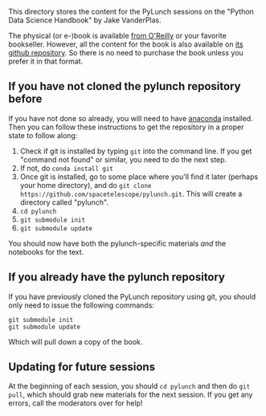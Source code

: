 This directory stores the content for the PyLunch sessions on the "Python Data Science Handbook" by Jake VanderPlas.

The physical (or e-)book is available [from O'Reilly](http://shop.oreilly.com/product/0636920034919.do) or your favorite bookseller.  However, all the content for the book is also available on [its github repository](https://github.com/jakevdp/PythonDataScienceHandbook).  So there is no need to purchase the book unless you prefer it in that format.

## If you have not cloned the pylunch repository before

If you have not done so already, you will need to have [anaconda]() installed.  Then you can follow these instructions to get the repository in a proper state to follow along:

1. Check if git is installed by typing ``git`` into the command line.  If you get "command not found" or similar, you need to do the next step.
2. If not, do ``conda install git``
3. Once git is installed, go to some place where you'll find it later (perhaps your home directory), and do ``git clone https://github.com/spacetelescope/pylunch.git``.  This will create a directory called "pylunch".
4. ``cd pylunch``
5. ``git submodule init``
6. ``git submodule update``

You should now have both the pylunch-specific materials *and* the notebooks for the text.


## If you already have the pylunch repository

If you have previously cloned the PyLunch repository using git, you should only need to issue the following commands:

```
git submodule init
git submodule update
```

Which will pull down a copy of the book.


## Updating for future sessions

At the beginning of each session, you should ``cd pylunch`` and then do ``git pull``, which should grab new materials for the next session.  If you get any errors, call the moderators over for help!
